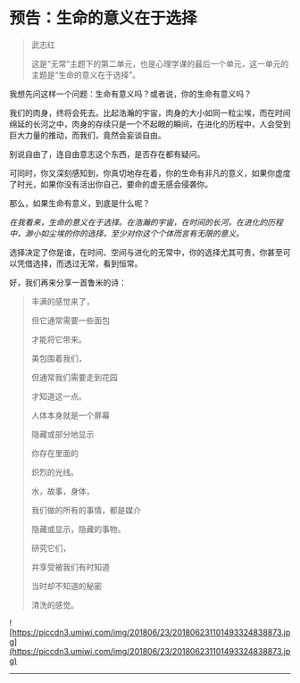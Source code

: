 # 预告：生命的意义在于选择

> 武志红
> 
> 这是“无常”主题下的第二单元，也是心理学课的最后一个单元，这一单元的主题是“生命的意义在于选择”。

我想先问这样一个问题：生命有意义吗？或者说，你的生命有意义吗？

我们的肉身，终将会死去。比起浩瀚的宇宙，肉身的大小如同一粒尘埃，而在时间绵延的长河之中，肉身的存续只是一个不起眼的瞬间，在进化的历程中，人会受到巨大力量的推动，而我们，竟然会妄谈自由。

别说自由了，连自由意志这个东西，是否存在都有疑问。

可同时，你又深刻感知到，你真切地存在着，你的生命有非凡的意义，如果你虚度了时光，如果你没有活出你自己，要命的虚无感会侵袭你。

那么，如果生命有意义，到底是什么呢？

 *在我看来，生命的意义在于选择。在浩瀚的宇宙，在时间的长河，在进化的历程中，渺小如尘埃的你的选择，至少对你这个个体而言有无限的意义。*

选择决定了你是谁，在时间、空间与进化的无常中，你的选择尤其可贵，你甚至可以凭借选择，而透过无常，看到恒常。

好，我们再来分享一首鲁米的诗：

> 丰满的感觉来了，
> 
> 但它通常需要一些面包
> 
> 才能将它带来。
> 
> 
> 
> 美包围着我们，
> 
> 但通常我们需要走到花园
> 
> 才知道这一点。
> 
> 人体本身就是一个屏幕
> 
> 隐藏或部分地显示
> 
> 你存在里面的
> 
> 炽烈的光线。
> 
> 
> 
> 水，故事，身体，
> 
> 我们做的所有的事情，都是媒介
> 
> 隐藏或显示，隐藏的事物。
> 
> 研究它们，
> 
> 并享受被我们有时知道
> 
> 当时却不知道的秘密
> 
> 清洗的感觉。

![https://piccdn3.umiwi.com/img/201806/23/201806231101493324838873.jpg](https://piccdn3.umiwi.com/img/201806/23/201806231101493324838873.jpg)

---
